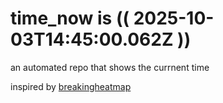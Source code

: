 # time_now is (( 2025-10-03T14:45:00.062Z ))

an automated repo that shows the currnent time

inspired by [breakingheatmap](https://github.com/breakingheatmap/breakingheatmap)